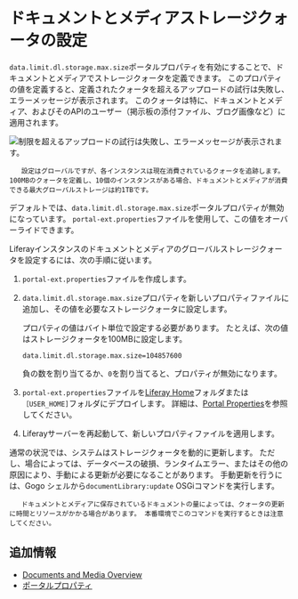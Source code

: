 # ドキュメントとメディアストレージクォータの設定

`data.limit.dl.storage.max.size`ポータルプロパティを有効にすることで、ドキュメントとメディアでストレージクォータを定義できます。 このプロパティの値を定義すると、定義されたクォータを超えるアップロードの試行は失敗し、エラーメッセージが表示されます。 このクォータは特に、ドキュメントとメディア、およびそのAPIのユーザー（掲示板の添付ファイル、ブログ画像など）に適用されます。

![制限を超えるアップロードの試行は失敗し、エラーメッセージが表示されます。](./setting-a-global-storage-quota-for-documents-and-media/images/01.png)

```important::
   設定はグローバルですが、各インスタンスは現在消費されているクォータを追跡します。 100MBのクォータを定義し、10個のインスタンスがある場合、ドキュメントとメディアが消費できる最大グローバルストレージは約1TBです。
```

デフォルトでは、`data.limit.dl.storage.max.size`ポータルプロパティが無効になっています。 `portal-ext.properties`ファイルを使用して、この値をオーバーライドできます。

Liferayインスタンスのドキュメントとメディアのグローバルストレージクォータを設定するには、次の手順に従います。

1. `portal-ext.properties`ファイルを作成します。

1. `data.limit.dl.storage.max.size`プロパティを新しいプロパティファイルに追加し、その値を必要なストレージクォータに設定します。

   プロパティの値はバイト単位で設定する必要があります。 たとえば、次の値はストレージクォータを100MBに設定します。

   ```properties
   data.limit.dl.storage.max.size=104857600
   ```

   負の数を割り当てるか、`0`を割り当てると、プロパティが無効になります。

1. `portal-ext.properties`ファイルを[Liferay Home](../../../installation-and-upgrades/reference/liferay-home.md)フォルダまたは`［USER_HOME]`フォルダにデプロイします。 詳細は、[Portal Properties](../../../installation-and-upgrades/reference/portal-properties.md)を参照してください。

1. Liferayサーバーを再起動して、新しいプロパティファイルを適用します。

通常の状況では、システムはストレージクォータを動的に更新します。 ただし、場合によっては、データベースの破損、ランタイムエラー、またはその他の原因により、手動による更新が必要になることがあります。 手動更新を行うには、Gogo シェルから`documentLibrary:update` OSGiコマンドを実行します。

```warning::
   ドキュメントとメディアに保存されているドキュメントの量によっては、クォータの更新に時間とリソースがかかる場合があります。 本番環境でこのコマンドを実行するときは注意してください。
```

## 追加情報

* [Documents and Media Overview](../documents-and-media-overview.md)
* [ポータルプロパティ](../../../installation-and-upgrades/reference/portal-properties.md)
